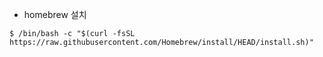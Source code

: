 * homebrew 설치

```
$ /bin/bash -c "$(curl -fsSL https://raw.githubusercontent.com/Homebrew/install/HEAD/install.sh)"
```
